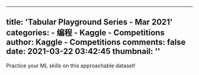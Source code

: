 
---
title: 'Tabular Playground Series - Mar 2021'
categories: 
    - 编程
    - Kaggle - Competitions
author: Kaggle - Competitions
comments: false
date: 2021-03-22 03:42:45
thumbnail: ''
---

<div>   
Practice your ML skills on this approachable dataset!  
</div>
            